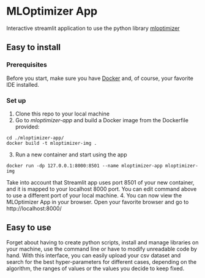 # MLOptimizer App
Interactive streamlit application to use the python library [mloptimizer](https://github.com/Caparrini/mloptimizer)

## Easy to install

### Prerequisites
Before you start, make sure you have [Docker](https://docs.docker.com/desktop) and, of course, your favorite IDE installed.

### Set up
1. Clone this repo to your local machine
2. Go to *mloptimizer-app* and build a Docker image from the Dockerfile provided:
```
cd ./mloptimizer-app/
docker build -t mloptimizer-img .
```
3. Run a new container and start using the app
```
docker run -dp 127.0.0.1:8000:8501 --name mloptimizer-app mloptimizer-img
```
Take into account that Streamlit app uses port 8501 of your new container, and it is mapped to your localhost 8000 port. You can edit command above to use a different port of your local machine.
4. You can now view the MLOptimizer App in your browser. Open your favorite browser and go to http://localhost:8000/

## Easy to use
Forget about having to create python scripts, install and manage libraries on your machine, use the command line or have to modify unreadable code by hand. With this interface, you can easily upload your csv dataset and search for the best hyper-parameters for different cases, depending on the algorithm, the ranges of values or the values you decide to keep fixed.
